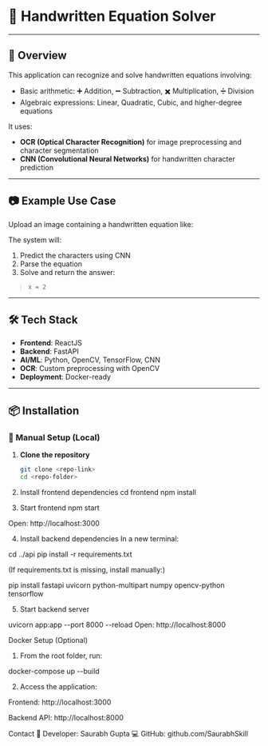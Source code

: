 # 📝 Handwritten Equation Solver


---

## 🚀 Overview

This application can recognize and solve handwritten equations involving:

- Basic arithmetic: ➕ Addition, ➖ Subtraction, ✖️ Multiplication, ➗ Division  
- Algebraic expressions: Linear, Quadratic, Cubic, and higher-degree equations

It uses:
- **OCR (Optical Character Recognition)** for image preprocessing and character segmentation
- **CNN (Convolutional Neural Networks)** for handwritten character prediction

---

## 📷 Example Use Case

Upload an image containing a handwritten equation like:


The system will:
1. Predict the characters using CNN
2. Parse the equation
3. Solve and return the answer:  
> `x = 2`

---

## 🛠 Tech Stack

- **Frontend**: ReactJS  
- **Backend**: FastAPI  
- **AI/ML**: Python, OpenCV, TensorFlow, CNN  
- **OCR**: Custom preprocessing with OpenCV  
- **Deployment**: Docker-ready

---

## 📦 Installation

### 🔧 Manual Setup (Local)

1. **Clone the repository**
   ```bash
   git clone <repo-link>
   cd <repo-folder>

2. Install frontend dependencies
cd frontend
npm install

3. Start frontend
npm start

Open: http://localhost:3000

4. Install backend dependencies
In a new terminal:

cd ../api
pip install -r requirements.txt

(If requirements.txt is missing, install manually:)

pip install fastapi uvicorn python-multipart numpy opencv-python tensorflow

5. Start backend server

uvicorn app:app --port 8000 --reload
Open: http://localhost:8000

 Docker Setup (Optional)

  1. From the root folder, run:

 docker-compose up --build

 2. Access the application:

Frontend: http://localhost:3000

Backend API: http://localhost:8000


Contact
📛 Developer: Saurabh Gupta
💻 GitHub: github.com/SaurabhSkill





